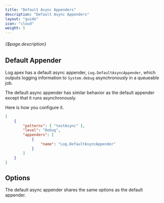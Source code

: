 ```yaml
---
title: "Default Async Appenders"
description: "Default Async Appenders"
layout: "guide"
icon: "cloud"
weight: 5
---
```


###### {$page.description}

<article id="1">

## Default Appender

Log.apex has a default async appender, `Log.DefaultAsyncAppender`, which outputs logging information to
`System.debug` asynchronously in a queueable job.

The default async appender has similar behavior as the default appender except that it runs asynchronously.

Here is how you configure it.

```JSON
[
    {
        "patterns": [ "testAsync" ],
        "level": "Debug",
        "appenders": [
            {
                "name": "Log.DefaultAsyncAppender"
            }
        ]
    }
]
```

</article>

<article id="2">

## Options

The default async appender shares the same options as the default appender.

</article>
